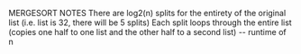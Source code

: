 MERGESORT NOTES
       There are log2(n) splits for the entirety of the original list
          (i.e. list is 32, there will be 5 splits)
       Each split loops through the entire list (copies one half to one list
          and the other half to a second list) -- runtime of n
